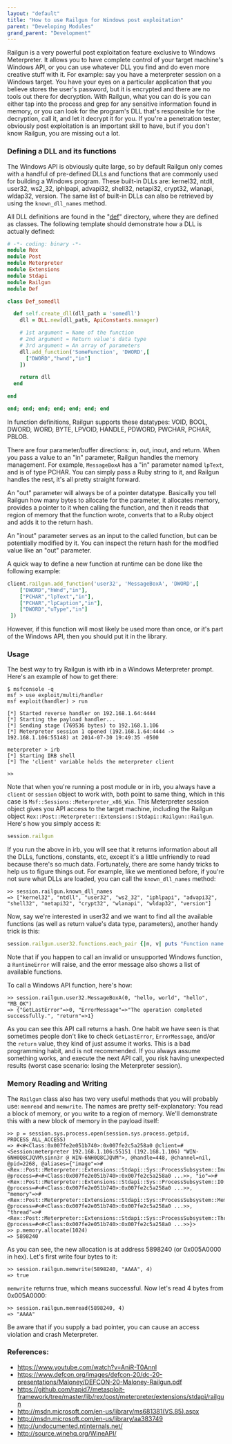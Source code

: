 ```yaml
---
layout: "default"
title: "How to use Railgun for Windows post exploitation"
parent: "Developing Modules"
grand_parent: "Development"
---
```


Railgun is a very powerful post exploitation feature exclusive to Windows Meterpreter. It allows you to have complete control of your target machine's Windows API, or you can use whatever DLL you find and do even more creative stuff with it. For example: say you have a meterpreter session on a Windows target. You have your eyes on a particular application that you believe stores the user's password, but it is encrypted and there are no tools out there for decryption. With Railgun, what you can do is you can either tap into the process and grep for any sensitive information found in memory, or you can look for the program's DLL that's responsible for the decryption, call it, and let it decrypt it for you. If you're a penetration tester, obviously post exploitation is an important skill to have, but if you don't know Railgun, you are missing out a lot.

### Defining a DLL and its functions

The Windows API is obviously quite large, so by default Railgun only comes with a handful of pre-defined DLLs and functions that are commonly used for building a Windows program. These built-in DLLs are: kernel32, ntdll, user32, ws2_32, iphlpapi, advapi32, shell32, netapi32, crypt32, wlanapi, wldap32, version. The same list of built-in DLLs can also be retrieved by using the ```known_dll_names``` method.

All DLL definitions are found in the "[def](https://github.com/rapid7/metasploit-framework/tree/master/lib/rex/post/meterpreter/extensions/stdapi/railgun/def)" directory, where they are defined as classes. The following template should demonstrate how a DLL is actually defined:

```ruby
# -*- coding: binary -*-
module Rex
module Post
module Meterpreter
module Extensions
module Stdapi
module Railgun
module Def

class Def_somedll

  def self.create_dll(dll_path = 'somedll')
    dll = DLL.new(dll_path, ApiConstants.manager)

    # 1st argument = Name of the function
    # 2nd argument = Return value's data type
    # 3rd argument = An array of parameters
    dll.add_function('SomeFunction', 'DWORD',[
      ["DWORD","hwnd","in"]
    ])

    return dll
  end

end

end; end; end; end; end; end; end
```

In function definitions, Railgun supports these datatypes: VOID, BOOL, DWORD, WORD, BYTE, LPVOID, HANDLE, PDWORD, PWCHAR, PCHAR, PBLOB.

There are four parameter/buffer directions: in, out, inout, and return. When you pass a value to an "in" parameter, Railgun handles the memory management. For example, ```MessageBoxA``` has a "in" parameter named ```lpText```, and is of type PCHAR. You can simply pass a Ruby string to it, and Railgun handles the rest, it's all pretty straight forward.

An "out" parameter will always be of a pointer datatype. Basically you tell Railgun how many bytes to allocate for the parameter, it allocates memory, provides a pointer to it when calling the function, and then it reads that region of memory that the function wrote, converts that to a Ruby object and adds it to the return hash.

An "inout" parameter serves as an input to the called function, but can be potentially modified by it. You can inspect the return hash for the modified value like an "out" parameter.

A quick way to define a new function at runtime can be done like the following example:

```ruby
client.railgun.add_function('user32', 'MessageBoxA', 'DWORD',[
	["DWORD","hWnd","in"],
	["PCHAR","lpText","in"],
	["PCHAR","lpCaption","in"],
	["DWORD","uType","in"]
 ])
```

However, if this function will most likely be used more than once, or it's part of the Windows API, then you should put it in the library.

### Usage

The best way to try Railgun is with irb in a Windows Meterpreter prompt. Here's an example of how to get there:

```
$ msfconsole -q
msf > use exploit/multi/handler
msf exploit(handler) > run

[*] Started reverse handler on 192.168.1.64:4444
[*] Starting the payload handler...
[*] Sending stage (769536 bytes) to 192.168.1.106
[*] Meterpreter session 1 opened (192.168.1.64:4444 -> 192.168.1.106:55148) at 2014-07-30 19:49:35 -0500

meterpreter > irb
[*] Starting IRB shell
[*] The 'client' variable holds the meterpreter client

>>
```

Note that when you're running a post module or in irb, you always have a ```client``` or ```session``` object to work with, both point to same thing, which in this case is ```Msf::Sessions::Meterpreter_x86_Win```. This Meterpreter session object gives you API access to the target machine, including the Railgun object ```Rex::Post::Meterpreter::Extensions::Stdapi::Railgun::Railgun```. Here's how you simply access it:

```ruby
session.railgun
```

If you run the above in irb, you will see that it returns information about all the DLLs, functions, constants, etc, except it's a little unfriendly to read because there's so much data. Fortunately, there are some handy tricks to help us to figure things out. For example, like we mentioned before, if you're not sure what DLLs are loaded, you can call the ```known_dll_names``` method:

```
>> session.railgun.known_dll_names
=> ["kernel32", "ntdll", "user32", "ws2_32", "iphlpapi", "advapi32", "shell32", "netapi32", "crypt32", "wlanapi", "wldap32", "version"]
```

Now, say we're interested in user32 and we want to find all the available functions (as well as return value's data type, parameters), another handy trick is this:

```ruby
session.railgun.user32.functions.each_pair {|n, v| puts "Function name: #{n}, Returns: #{v.return_type}, Params: #{v.params}"}
```

Note that if you happen to call an invalid or unsupported Windows function, a ```RuntimeError``` will raise, and the error message also shows a list of available functions.

To call a Windows API function, here's how:

```
>> session.railgun.user32.MessageBoxA(0, "hello, world", "hello", "MB_OK")
=> {"GetLastError"=>0, "ErrorMessage"=>"The operation completed successfully.", "return"=>1}
```

As you can see this API call returns a hash. One habit we have seen is that sometimes people don't like to check ```GetLastError```, ```ErrorMessage```, and/or the ```return``` value, they kind of just assume it works. This is a bad programming habit, and is not recommended. If you always assume something works, and execute the next API call, you risk having unexpected results (worst case scenario: losing the Meterpreter session).

### Memory Reading and Writing

The ```Railgun``` class also has two very useful methods that you will probably use: ```memread``` and ```memwrite```. The names are pretty self-explanatory: You read a block of memory, or you write to a region of memory. We'll demonstrate this with a new block of memory in the payload itself:

```
>> p = session.sys.process.open(session.sys.process.getpid, PROCESS_ALL_ACCESS)
=> #<#<Class:0x007fe2e051b740>:0x007fe2c5a258a0 @client=#<Session:meterpreter 192.168.1.106:55151 (192.168.1.106) "WIN-6NH0Q8CJQVM\sinn3r @ WIN-6NH0Q8CJQVM">, @handle=448, @channel=nil, @pid=2268, @aliases={"image"=>#<Rex::Post::Meterpreter::Extensions::Stdapi::Sys::ProcessSubsystem::Image:0x007fe2c5a25828 @process=#<#<Class:0x007fe2e051b740>:0x007fe2c5a258a0 ...>>, "io"=>#<Rex::Post::Meterpreter::Extensions::Stdapi::Sys::ProcessSubsystem::IO:0x007fe2c5a257b0 @process=#<#<Class:0x007fe2e051b740>:0x007fe2c5a258a0 ...>>, "memory"=>#<Rex::Post::Meterpreter::Extensions::Stdapi::Sys::ProcessSubsystem::Memory:0x007fe2c5a25738 @process=#<#<Class:0x007fe2e051b740>:0x007fe2c5a258a0 ...>>, "thread"=>#<Rex::Post::Meterpreter::Extensions::Stdapi::Sys::ProcessSubsystem::Thread:0x007fe2c5a256c0 @process=#<#<Class:0x007fe2e051b740>:0x007fe2c5a258a0 ...>>}>
>> p.memory.allocate(1024)
=> 5898240
```

As you can see, the new allocation is at address 5898240 (or 0x005A0000 in hex). Let's first write four bytes to it:

```
>> session.railgun.memwrite(5898240, "AAAA", 4)
=> true
```

```memwrite``` returns true, which means successful. Now let's read 4 bytes from 0x005A0000:

```
>> session.railgun.memread(5898240, 4)
=> "AAAA"
```

Be aware that if you supply a bad pointer, you can cause an access violation and crash Meterpreter.

### References:

- <https://www.youtube.com/watch?v=AniR-T0AnnI>
- <https://www.defcon.org/images/defcon-20/dc-20-presentations/Maloney/DEFCON-20-Maloney-Railgun.pdf>
- <https://github.com/rapid7/metasploit-framework/tree/master/lib/rex/post/meterpreter/extensions/stdapi/railgun>
- <http://msdn.microsoft.com/en-us/library/ms681381(VS.85).aspx>
- <http://msdn.microsoft.com/en-us/library/aa383749>
- <http://undocumented.ntinternals.net/>
- <http://source.winehq.org/WineAPI/>

